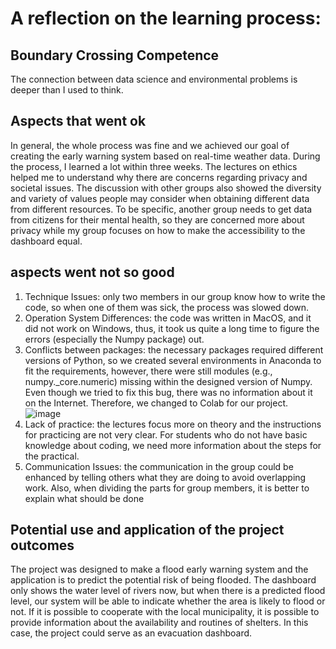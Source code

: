 # A reflection on the learning process:
## Boundary Crossing Competence
The connection between data science and environmental problems is deeper than I used to think. 
## Aspects that went ok
In general, the whole process was fine and we achieved our goal of creating the early warning system based on real-time weather data. During the process, I learned a lot within three weeks. The lectures on ethics helped me to understand why there are concerns regarding privacy and societal issues. The discussion with other groups also showed the diversity and variety of values people may consider when obtaining different data from different resources. To be specific, another group needs to get data from citizens for their mental health, so they are concerned more about privacy while my group focuses on how to make the accessibility to the dashboard equal.
## aspects went not so good
1.	Technique Issues: only two members in our group know how to write the code, so when one of them was sick, the process was slowed down.
2.	Operation System Differences: the code was written in MacOS, and it did not work on Windows, thus, it took us quite a long time to figure the errors (especially the Numpy package) out.
3.	Conflicts between packages: the necessary packages required different versions of Python, so we created several environments in Anaconda to fit the requirements, however, there were still modules (e.g., numpy._core.numeric) missing within the designed version of Numpy. Even though we tried to fix this bug, there was no information about it on the Internet. Therefore, we changed to Colab for our project.
![image](https://github.com/user-attachments/assets/1e367355-ce8a-40be-9f38-033585e825d2)
4. Lack of practice: the lectures focus more on theory and the instructions for practicing are not very clear. For students who do not have basic knowledge about coding, we need more information about the steps for the practical.
5. Communication Issues: the communication in the group could be enhanced by telling others what they are doing to avoid overlapping work. Also, when dividing the parts for group members, it is better to explain what should be done 
## Potential use and application of the project outcomes
The project was designed to make a flood early warning system and the application is to predict the potential risk of being flooded. The dashboard only shows the water level of rivers now, but when there is a predicted flood level, our system will be able to indicate whether the area is likely to flood or not. If it is possible to cooperate with the local municipality, it is possible to provide information about the availability and routines of shelters. In this case, the project could serve as an evacuation dashboard. 
